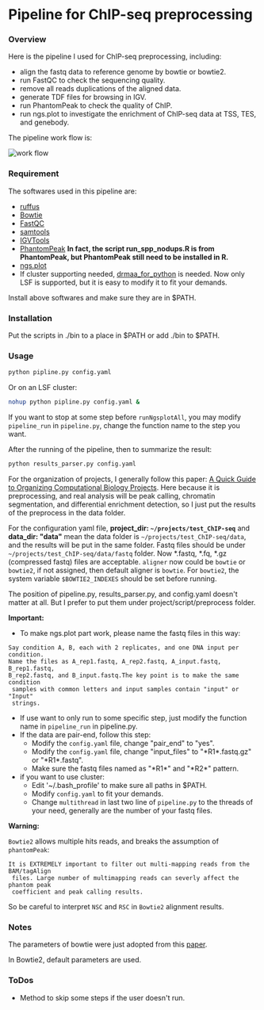 # Pipeline for ChIP-seq preprocessing

### Overview

Here is the pipeline I used for ChIP-seq preprocessing, including:

* align the fastq data to reference genome by bowtie or bowtie2.
* run FastQC to check the sequencing quality.
* remove all reads duplications of the aligned data.
* generate TDF files for browsing in IGV.
* run PhantomPeak to check the quality of ChIP.
* run ngs.plot to investigate the enrichment of ChIP-seq data at TSS, TES, and genebody.

The pipeline work flow is:

![work flow](https://raw.githubusercontent.com/ny-shao/chip-seq_preprocess/master/all_flowchart.png)

### Requirement

The softwares used in this pipeline are:

* [ruffus](https://code.google.com/p/ruffus/)
* [Bowtie](http://bowtie-bio.sourceforge.net/index.shtml)
* [FastQC](http://www.bioinformatics.babraham.ac.uk/projects/fastqc/)
* [samtools](http://samtools.sourceforge.net/)
* [IGVTools](http://www.broadinstitute.org/igv/igvtools)
* [PhantomPeak](http://code.google.com/p/phantompeakqualtools/) __In fact, the script **run_spp_nodups.R** is from PhantomPeak, but PhantomPeak still need to be installed in R.__
* [ngs.plot](https://code.google.com/p/ngsplot/)
* If cluster supporting needed, [drmaa_for_python](https://pypi.python.org/pypi/drmaa) is needed. Now only LSF is supported, but it is easy to modify it to fit your demands.

Install above softwares and make sure they are in $PATH.

### Installation

Put the scripts in ./bin to a place in $PATH or add ./bin to $PATH.

### Usage

```bash
python pipline.py config.yaml
```

Or on an LSF cluster:

```bash
nohup python pipline.py config.yaml &
```

If you want to stop at some step before `runNgsplotAll`, you may modify `pipeline_run` in `pipeline.py`, change the function name to the step you want.

After the running of the pipeline, then to summarize the result:

```bash
python results_parser.py config.yaml
```

For the organization of projects, I generally follow this paper: [A Quick Guide to Organizing Computational Biology Projects](http://www.ploscompbiol.org/article/info%3Adoi%2F10.1371%2Fjournal.pcbi.1000424). Here because it is preprocessing, and real analysis will be peak calling, chromatin segmentation, and differential enrichment detection, so I just put the results of the preprocess in the data folder.

For the configuration yaml file, __project_dir: `~/projects/test_ChIP-seq`__ and __data_dir: "data"__ mean the data folder is `~/projects/test_ChIP-seq/data`, and the results will be put in the same folder. Fastq files should be under `~/projects/test_ChIP-seq/data/fastq` folder. Now *.fastq, *.fq, *.gz (compressed fastq) files are acceptable. `aligner` now could be `bowtie` or `bowtie2`, if not assigned, then default aligner is `bowtie`. For `bowtie2`, the system variable `$BOWTIE2_INDEXES` should be set before running.

The position of pipeline.py, results_parser.py, and config.yaml doesn't matter at all. But I prefer to put them under project/script/preprocess folder.

**Important:**

+ To make ngs.plot part work, please name the fastq files in this way:
```
Say condition A, B, each with 2 replicates, and one DNA input per condition. 
Name the files as A_rep1.fastq, A_rep2.fastq, A_input.fastq, B_rep1.fastq, 
B_rep2.fastq, and B_input.fastq.The key point is to make the same condition
 samples with common letters and input samples contain "input" or "Input"
 strings.
```
+ If use want to only run to some specific step, just modify the function name in `pipeline_run` in pipeline.py.
+ If the data are pair-end, follow this step:
	+ Modify the `config.yaml` file, change "pair_end" to "yes".
	+ Modify the `config.yaml` file, change "input_files" to "\*R1\*.fastq.gz" or "\*R1\*.fastq".
	+ Make sure the fastq files named as "\*R1\*" and "\*R2\*" pattern.
+ if you want to use cluster:
	+ Edit '~/.bash_profile' to make sure all paths in $PATH.
	+ Modify `config.yaml` to fit your demands.
	+ Change `multithread` in last two line of `pipeline.py` to the threads of your need, generally are the number of your fastq files.

**Warning:**

`Bowtie2` allows multiple hits reads, and breaks the assumption of `phantomPeak`: 
```
It is EXTREMELY important to filter out multi-mapping reads from the BAM/tagAlign
 files. Large number of multimapping reads can severly affect the phantom peak
 coefficient and peak calling results.
```
So be careful to interpret `NSC` and `RSC` in `Bowtie2` alignment results.

### Notes

The parameters of bowtie were just adopted from this [paper](http://www.nature.com/nprot/journal/v7/n1/full/nprot.2011.420.html).

In Bowtie2, default parameters are used.

### ToDos

+ Method to skip some steps if the user doesn't run.